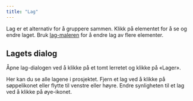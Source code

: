 ```yaml
---
title: "Lag"
---
```


Lag er et alternativ for å gruppere sammen. Klikk på elementet for å se og endre laget. Bruk [lag-maleren](painters/layer.md) for å endre lag av flere elementer.

## Lagets dialog

Åpne lag-dialogen ved å klikke på et tomt lerretet og klikke på «Lager».

Her kan du se alle lagene i prosjektet. Fjern et lag ved å klikke på søppelikonet eller flytte til venstre eller høyre. Endre synligheten til et lag ved å klikke på øye-ikonet.
